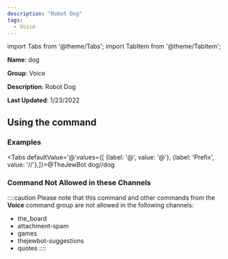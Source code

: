 ```yaml
---
description: "Robot Dog"
tags:
  - Voice
---
```

import Tabs from '@theme/Tabs';
import TabItem from '@theme/TabItem';

**Name**: dog

**Group**: Voice

**Description**: Robot Dog

**Last Updated**: 1/23/2022

## Using the command

### Examples
<Tabs defaultValue='@'values={[ {label: '@', value: '@'}, {label: 'Prefix', value: '//'},]}><TabItem value='@'>@TheJewBot dog</TabItem><TabItem value='//'>//dog</TabItem></Tabs>

### Command Not Allowed in these Channels
::::caution Please note that this command and other commands from the **Voice** command group are not allowed in the following channels:
- the_board
- attachment-spam
- games
- thejewbot-suggestions
- quotes
::::